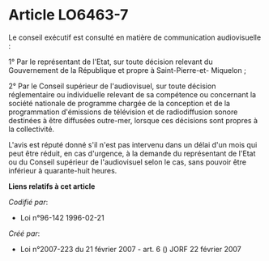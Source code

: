 # Article LO6463-7

Le conseil exécutif est consulté en matière de communication audiovisuelle :

1° Par le représentant de l'Etat, sur toute décision relevant du Gouvernement de la République et propre à Saint-Pierre-et-
Miquelon ;

2° Par le Conseil supérieur de l'audiovisuel, sur toute décision réglementaire ou individuelle relevant de sa compétence ou
concernant la société nationale de programme chargée de la conception et de la programmation d'émissions de télévision et de
radiodiffusion sonore destinées à être diffusées outre-mer, lorsque ces décisions sont propres à la collectivité.

L'avis est réputé donné s'il n'est pas intervenu dans un délai d'un mois qui peut être réduit, en cas d'urgence, à la demande
du représentant de l'Etat ou du Conseil supérieur de l'audiovisuel selon le cas, sans pouvoir être inférieur à quarante-huit
heures.

**Liens relatifs à cet article**

_Codifié par_:

  - Loi n°96-142 1996-02-21

_Créé par_:

  - Loi n°2007-223 du 21 février 2007 - art. 6 () JORF 22 février 2007
